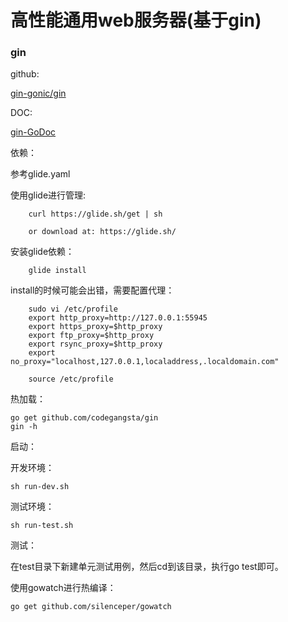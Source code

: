 
# 高性能通用web服务器(基于gin)

### gin

github:

[gin-gonic/gin](https://github.com/gin-gonic/gin)

DOC:

[gin-GoDoc](https://godoc.org/github.com/gin-gonic/gin)

依赖：

参考glide.yaml

使用glide进行管理:

        curl https://glide.sh/get | sh

        or download at: https://glide.sh/

安装glide依赖：

        glide install

install的时候可能会出错，需要配置代理：

        sudo vi /etc/profile
        export http_proxy=http://127.0.0.1:55945
        export https_proxy=$http_proxy
        export ftp_proxy=$http_proxy
        export rsync_proxy=$http_proxy
        export no_proxy="localhost,127.0.0.1,localaddress,.localdomain.com"

        source /etc/profile

热加载：

    go get github.com/codegangsta/gin
    gin -h

启动：

开发环境：

    sh run-dev.sh

测试环境：

    sh run-test.sh

测试：

在test目录下新建单元测试用例，然后cd到该目录，执行go test即可。

使用gowatch进行热编译：

    go get github.com/silenceper/gowatch